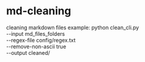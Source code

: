 # md-cleaning
cleaning markdown files 
example:
python clean_cli.py \
  --input md_files_folders \
  --regex-file config/regex.txt \
  --remove-non-ascii true \
  --output cleaned/
